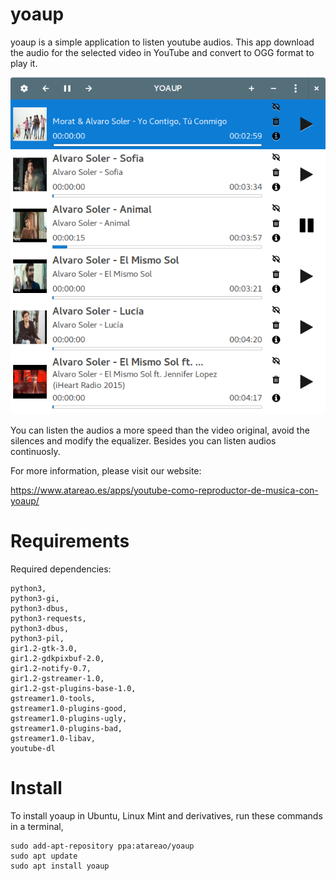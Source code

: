 # yoaup

yoaup is a simple application to listen youtube audios. This app download the audio for the selected video in YouTube and convert to OGG format to play it.

![](/screenshots/YOAUP_043.png)

You can listen the audios a more speed than the video original, avoid the silences and modify the equalizer. Besides you can listen audios continuosly.

For more information, please visit our website:

https://www.atareao.es/apps/youtube-como-reproductor-de-musica-con-yoaup/

# Requirements

Required dependencies:

    python3,
    python3-gi,
    python3-dbus,
    python3-requests,
    python3-dbus,
    python3-pil,
    gir1.2-gtk-3.0,
    gir1.2-gdkpixbuf-2.0,
    gir1.2-notify-0.7,
    gir1.2-gstreamer-1.0,
    gir1.2-gst-plugins-base-1.0,
    gstreamer1.0-tools,
    gstreamer1.0-plugins-good,
    gstreamer1.0-plugins-ugly,
    gstreamer1.0-plugins-bad,
    gstreamer1.0-libav,
    youtube-dl

# Install

To install yoaup in Ubuntu, Linux Mint and derivatives, run these commands in a terminal,

    sudo add-apt-repository ppa:atareao/yoaup
    sudo apt update
    sudo apt install yoaup
